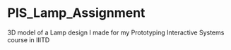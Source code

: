 # PIS_Lamp_Assignment
3D model of a Lamp design I made for my Prototyping Interactive Systems course in IIITD
